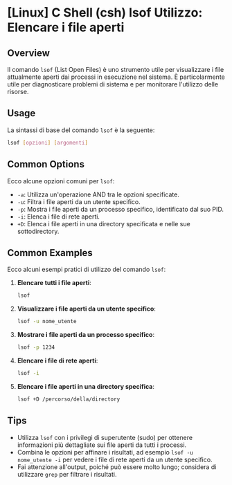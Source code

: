 # [Linux] C Shell (csh) lsof Utilizzo: Elencare i file aperti

## Overview
Il comando `lsof` (List Open Files) è uno strumento utile per visualizzare i file attualmente aperti dai processi in esecuzione nel sistema. È particolarmente utile per diagnosticare problemi di sistema e per monitorare l'utilizzo delle risorse.

## Usage
La sintassi di base del comando `lsof` è la seguente:

```bash
lsof [opzioni] [argomenti]
```

## Common Options
Ecco alcune opzioni comuni per `lsof`:

- `-a`: Utilizza un'operazione AND tra le opzioni specificate.
- `-u`: Filtra i file aperti da un utente specifico.
- `-p`: Mostra i file aperti da un processo specifico, identificato dal suo PID.
- `-i`: Elenca i file di rete aperti.
- `+D`: Elenca i file aperti in una directory specificata e nelle sue sottodirectory.

## Common Examples
Ecco alcuni esempi pratici di utilizzo del comando `lsof`:

1. **Elencare tutti i file aperti**:
   ```bash
   lsof
   ```

2. **Visualizzare i file aperti da un utente specifico**:
   ```bash
   lsof -u nome_utente
   ```

3. **Mostrare i file aperti da un processo specifico**:
   ```bash
   lsof -p 1234
   ```

4. **Elencare i file di rete aperti**:
   ```bash
   lsof -i
   ```

5. **Elencare i file aperti in una directory specifica**:
   ```bash
   lsof +D /percorso/della/directory
   ```

## Tips
- Utilizza `lsof` con i privilegi di superutente (sudo) per ottenere informazioni più dettagliate sui file aperti da tutti i processi.
- Combina le opzioni per affinare i risultati, ad esempio `lsof -u nome_utente -i` per vedere i file di rete aperti da un utente specifico.
- Fai attenzione all'output, poiché può essere molto lungo; considera di utilizzare `grep` per filtrare i risultati.